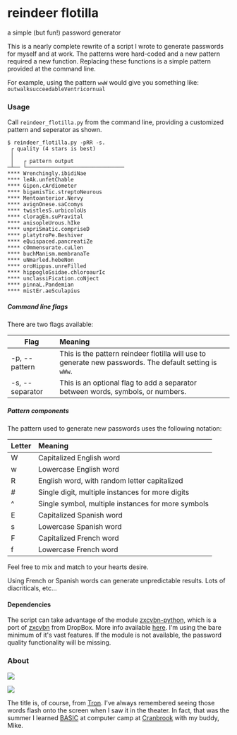 # reindeer flotilla
 a simple (but fun!) password generator

This is a nearly complete rewrite of a script I wrote to generate passwords for myself and at work. The patterns were hard-coded and a new pattern required a new function. Replacing these functions is a simple pattern provided at the command line.

For example, using the pattern `wwW` would give you something like: `outwalksucceedableVentricornual`

### Usage

Call `reindeer_flotilla.py` from the command line, providing a customized pattern and seperator as shown.

```
$ reindeer_flotilla.py -pRR -s.
 ┌ quality (4 stars is best)
 │
 │   ┌ pattern output
─┴── └───────────────────────────────
**** Wrenchingly.ibidiNae
**** leAk.unfetChable
**** Gipon.cArdiometer
**** bigamisTic.streptoNeurous
**** Mentoanterior.Nervy
**** avignOnese.saCcomys
**** twistlesS.urbicoloUs
**** cloragEn.suPravital
**** anisopleUrous.hIke
**** unpriSmatic.compriseD
**** platytroPe.Beshiver
**** eQuispaced.pancreatiZe
**** cOmmensurate.cuLlen
**** buchManism.membranaTe
**** uNmarled.hebeNon
**** oroHippus.unreFilled
**** hippogloSsidae.chloroaurIc
**** unclassiFication.coNject
**** pinnaL.Pandemian
**** mistEr.aeSculapius
```

##### Command line flags

There are two flags available:

| Flag            | Meaning                                                      |
| --------------- | :----------------------------------------------------------- |
| -p, --pattern   | This is the pattern reindeer flotilla will use to generate new passwords. The default setting is `wWw`. |
| -s, --separator | This is an optional flag to add a separator between words, symbols, or numbers. |

##### Pattern components

The pattern used to generate new passwords uses the following notation:

| Letter | Meaning                                            |
| ------ | :------------------------------------------------- |
| W      | Capitalized English word                           |
| w      | Lowercase English word                             |
| R      | English word, with random letter capitalized       |
| #      | Single digit, multiple instances for more digits   |
| ^      | Single symbol, multiple instances for more symbols |
| E      | Capitalized Spanish word                           |
| s      | Lowercase Spanish word                             |
| F      | Capitalized French word                            |
| f      | Lowercase French word                              |


Feel free to mix and match to your hearts desire.

Using French or Spanish words can generate unpredictable results. Lots of diacriticals, etc...

#### Dependencies

The script can take advantage of the module [zxcvbn-python](https://github.com/dwolfhub/zxcvbn-python), which is a port of [zxcvbn](https://github.com/dropbox/zxcvbn) from DropBox. More info available [here](https://dropbox.tech/security/zxcvbn-realistic-password-strength-estimation). I'm using the bare minimum of it's vast features. If the module is not available, the password quality functionality will be missing.

### About

![](../images/title_small.png)

![](../images/paperback.png)

The title is, of course, from [Tron](https://en.wikipedia.org/wiki/Tron). I've always remembered seeing those words flash onto the screen when I saw it in the theater. In fact, that was the summer I learned [BASIC](https://en.wikipedia.org/wiki/BASIC) at computer camp at [Cranbrook](https://en.wikipedia.org/wiki/Cranbrook_Educational_Community#Cranbrook_Institute_of_Science) with my buddy, Mike.
